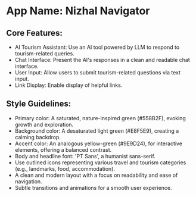 # **App Name**: Nizhal Navigator

## Core Features:

- AI Tourism Assistant: Use an AI tool powered by LLM to respond to tourism-related queries.
- Chat Interface: Present the AI's responses in a clean and readable chat interface.
- User Input: Allow users to submit tourism-related questions via text input.
- Link Display: Enable display of helpful links.

## Style Guidelines:

- Primary color: A saturated, nature-inspired green (#558B2F), evoking growth and exploration.
- Background color: A desaturated light green (#E8F5E9), creating a calming backdrop.
- Accent color: An analogous yellow-green (#9E9D24), for interactive elements, offering a balanced contrast.
- Body and headline font: 'PT Sans', a humanist sans-serif.
- Use outlined icons representing various travel and tourism categories (e.g., landmarks, food, accommodation).
- A clean and modern layout with a focus on readability and ease of navigation.
- Subtle transitions and animations for a smooth user experience.